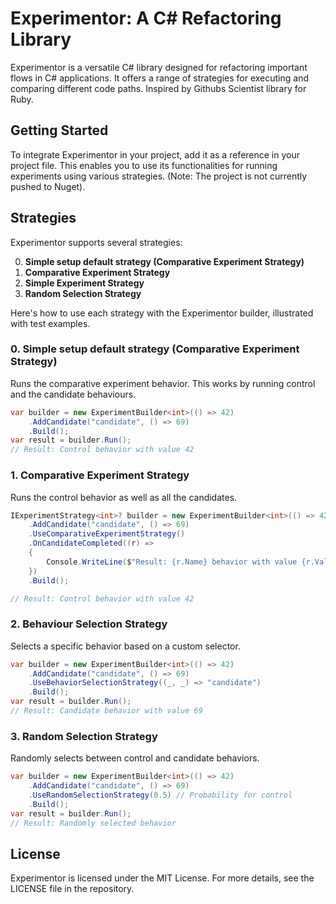 # Experimentor: A C# Refactoring Library

Experimentor is a versatile C# library designed for refactoring important flows in C# applications. It offers a range of strategies for executing and comparing different code paths. Inspired by Githubs Scientist library for Ruby.

## Getting Started

To integrate Experimentor in your project, add it as a reference in your project file. This enables you to use its functionalities for running experiments using various strategies. (Note: The project is not currently pushed to Nuget). 

## Strategies

Experimentor supports several strategies:

0. **Simple setup default strategy (Comparative Experiment Strategy)**
1. **Comparative Experiment Strategy**
2. **Simple Experiment Strategy**
3. **Random Selection Strategy**

Here's how to use each strategy with the Experimentor builder, illustrated with test examples.

### 0. Simple setup default strategy (Comparative Experiment Strategy)

Runs the comparative experiment behavior. This works by running control and the candidate behaviours.

```csharp
var builder = new ExperimentBuilder<int>(() => 42)
    .AddCandidate("candidate", () => 69)
    .Build();
var result = builder.Run();
// Result: Control behavior with value 42
```

### 1. Comparative Experiment Strategy

Runs the control behavior as well as all the candidates.

```csharp
IExperimentStrategy<int>? builder = new ExperimentBuilder<int>(() => 42)
    .AddCandidate("candidate", () => 69)
    .UseComparativeExperimentStrategy()
    .OnCandidateCompleted((r) =>
    {
        Console.WriteLine($"Result: {r.Name} behavior with value {r.Value}");
    })
    .Build();

// Result: Control behavior with value 42
```

### 2. Behaviour Selection Strategy

Selects a specific behavior based on a custom selector.

```csharp
var builder = new ExperimentBuilder<int>(() => 42)
    .AddCandidate("candidate", () => 69)
    .UseBehaviorSelectionStrategy((_, _) => "candidate")
    .Build();
var result = builder.Run();
// Result: Candidate behavior with value 69
```

### 3. Random Selection Strategy

Randomly selects between control and candidate behaviors.

```csharp
var builder = new ExperimentBuilder<int>(() => 42)
    .AddCandidate("candidate", () => 69)
    .UseRandomSelectionStrategy(0.5) // Probability for control
    .Build();
var result = builder.Run();
// Result: Randomly selected behavior
```

## License

Experimentor is licensed under the MIT License. For more details, see the LICENSE file in the repository.
